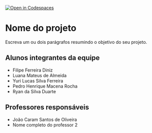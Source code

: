 [![Open in Codespaces](https://classroom.github.com/assets/launch-codespace-7f7980b617ed060a017424585567c406b6ee15c891e84e1186181d67ecf80aa0.svg)](https://classroom.github.com/open-in-codespaces?assignment_repo_id=14314180)
# Nome do projeto
Escreva um ou dois parágrafos resumindo o objetivo do seu projeto.

## Alunos integrantes da equipe

* Filipe Ferreira Diniz
* Luana Mateus de Almeida
* Yuri Lucas Silva Ferreira
* Pedro Henrique Macena Rocha
* Ryan da Silva Duarte

## Professores responsáveis

* João Caram Santos de Oliveira
* Nome completo do professor 2

